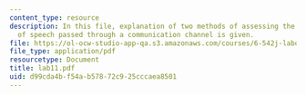 ```yaml
---
content_type: resource
description: In this file, explanation of two methods of assessing the intelligibility
  of speech passed through a communication channel is given.
file: https://ol-ocw-studio-app-qa.s3.amazonaws.com/courses/6-542j-laboratory-on-the-physiology-acoustics-and-perception-of-speech-fall-2005/d99cda4bf54ab57872c925cccaea8501_lab11.pdf
file_type: application/pdf
resourcetype: Document
title: lab11.pdf
uid: d99cda4b-f54a-b578-72c9-25cccaea8501
---
```

